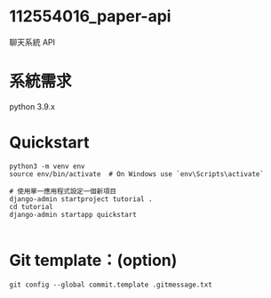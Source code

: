 # 112554016_paper-api
聊天系統 API

# 系統需求

python 3.9.x

# Quickstart

```
python3 -m venv env
source env/bin/activate  # On Windows use `env\Scripts\activate`

# 使用單一應用程式設定一個新項目
django-admin startproject tutorial .
cd tutorial
django-admin startapp quickstart


```

# Git template：(option)

```
git config --global commit.template .gitmessage.txt
```